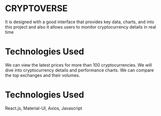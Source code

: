 # CRYPTOVERSE
It is designed with a good interface that provides key data, charts, and into this project and also it allows users to monitor cryptocurrency details in real time

# Technologies Used
 We can view the latest prices for more than 100 cryptocurrencies.
 We will dive into cryptocurrency details and performance charts.
 We can compare the top exchanges and their volumes.

 # Technologies Used
React.js, Material-UI, Axios, Javascript
